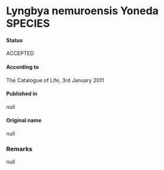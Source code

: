 Lyngbya nemuroensis Yoneda SPECIES
=======

#### Status
ACCEPTED

#### According to
The Catalogue of Life, 3rd January 2011

#### Published in
null

#### Original name
null

### Remarks
null